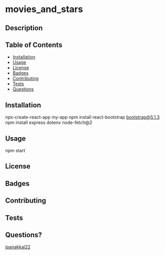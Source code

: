 # movies_and_stars

## Description

## Table of Contents

* [Installation](#installation)
* [Usage](#usage)
* [License](#license)
* [Badges](#badges)
* [Contributing](#contributing)
* [Tests](#tests)
* [Questions](#questions)

## Installation
npx-create-react-app my-app
npm install react-bootstrap bootstrap@5.1.3
npm install express dotenv node-fetch@2
## Usage
npm start
## License

## Badges

## Contributing 

## Tests

## Questions?
[jpanakkal22](https://github.com/jpanakkal22)

